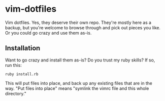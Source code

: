 vim-dotfiles
============

Vim dotfiles. Yes, they deserve their own repo. They're mostly here as a backup, but you're welcome to browse through and pick out pieces you like. Or you could go crazy and use them as-is.

## Installation

Want to go crazy and install them as-is? Do you trust my ruby skills? If so, run this:

    ruby install.rb

This will put files into place, and back up any existing files that are in the way. "Put files into place" means "symlink the vimrc file and this whole directory."
